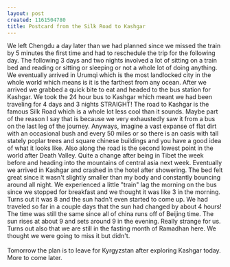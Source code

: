 ```yaml
--- 
layout: post
created: 1161504780
title: Postcard from the Silk Road to Kashgar
---
```

We left Chengdu a day later than we had planned since we missed the train by 5 minutes the first time and had to reschedule the trip for the following day.  The following 3 days and two nights involved a lot of sitting on a train bed and reading or sitting or sleeping or not a whole lot of doing anything.  We eventually arrived in Urumqi which is the most landlocked city in the whole world which means is it is the farthest from any ocean.  After we arrived we grabbed a quick bite to eat and headed to the bus station for Kashgar.  We took the 24 hour bus to Kashgar which meant we had been traveling for 4 days and 3 nights STRAIGHT!  The road to Kashgar is the famous Silk Road which is a whole lot less cool than it sounds.  Maybe part of the reason I say that is because we very exhaustedly saw it from a bus on the last leg of the journey.  Anyways, imagine a vast expanse of flat dirt with an occasional bush and every 50 miles or so there is an oasis with tall stately poplar trees and square chinese buildings and you have a good idea of what it looks like.  Also along the road is the second lowest point in the world after Death Valley.  Quite a change after being in Tibet the week before and heading into the mountains of central asia next week. Eventually we arrived in Kashgar and crashed in the hotel after showering.  The bed felt great since it wasn't slightly smaller than my body and constantly bouncing around all night.  We experienced a little "train" lag the morning on the bus since we stopped for breakfast and we thought it was like 3 in the morning.  Turns out it was 8 and the sun hadn't even started to come up.  We had traveled so far in a couple days that the sun had changed by about 4 hours!  The time was still the same since all of china runs off of Beijing time.  The sun rises at about 9 and sets around 9 in the evening.  Really strange for us. Turns out also that we are still in the fasting month of Ramadhan here.  We thought we were going to miss it but didn't.<br /><br />Tomorrow the plan is to leave for Kyrgyzstan after exploring Kashgar today.  More to come later.
